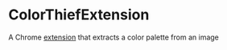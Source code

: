 ColorThiefExtension
===================

A Chrome [extension](https://chrome.google.com/webstore/detail/colorthief/medkdmfcfbfkbekkgcafeojmkadhidln) that extracts a color palette from an image
